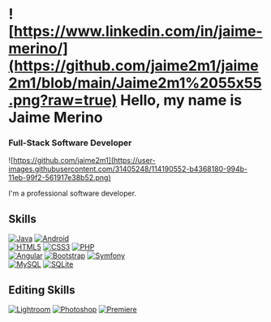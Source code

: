 # ![https://www.linkedin.com/in/jaime-merino/](https://github.com/jaime2m1/jaime2m1/blob/main/Jaime2m1%2055x55.png?raw=true) Hello, my name is Jaime Merino
### Full-Stack Software Developer
![https://github.com/jaime2m1](https://user-images.githubusercontent.com/31405248/114190552-b4368180-994b-11eb-99f2-561917e38b52.png)

I'm a professional software developer.
## Skills
[![Java](https://img.shields.io/badge/Java-009ccc?style=for-the-badge&logo=java&logoColor=white&labelColor=007396)]()
[![Android](https://img.shields.io/badge/Android-7ee7ad?style=for-the-badge&logo=android&logoColor=white&labelColor=3DDC84)]()
</br>
[![HTML5](https://img.shields.io/badge/HTML5-FA7343?style=for-the-badge&logo=HTML5&logoColor=white&labelColor=E34F26)]()
[![CSS3](https://img.shields.io/badge/CSS3-00b0ff?style=for-the-badge&logo=CSS3&logoColor=white&labelColor=1572B6)]()
[![PHP](https://img.shields.io/badge/PHP-8c8fc0?style=for-the-badge&logo=PHP&logoColor=white&labelColor=777BB4)]()
</br>
[![Angular](https://img.shields.io/badge/Angular-ff0037?style=for-the-badge&logo=Angular&logoColor=white&labelColor=DD0031)]()
[![Bootstrap](https://img.shields.io/badge/Bootstrap-9171c1?style=for-the-badge&logo=Bootstrap&logoColor=white&labelColor=7952B3)]()
[![Symfony](https://img.shields.io/badge/Symfony-595959?style=for-the-badge&logo=Symfony&logoColor=white&labelColor=404040)]()
</br>
[![MySQL](https://img.shields.io/badge/MySQL-5d93bb?style=for-the-badge&logo=MySQL&logoColor=white&labelColor=4479A1)]()
[![SQLite](https://img.shields.io/badge/SQLite-005780?style=for-the-badge&logo=SQLite&logoColor=white&labelColor=003B57)]()

## Editing Skills
[![Lightroom](https://img.shields.io/badge/Lightroom-66bfff?style=for-the-badge&logo=Adobe-Lightroom&logoColor=white&labelColor=31A8FF)]()
[![Photoshop](https://img.shields.io/badge/Photoshop-0086e6?style=for-the-badge&logo=Adobe-Photoshop&logoColor=white&labelColor=0068b3)]()
[![Premiere](https://img.shields.io/badge/Premiere-ccccff?style=for-the-badge&logo=Adobe-Premiere-Pro&logoColor=white&labelColor=9999FF)]()
